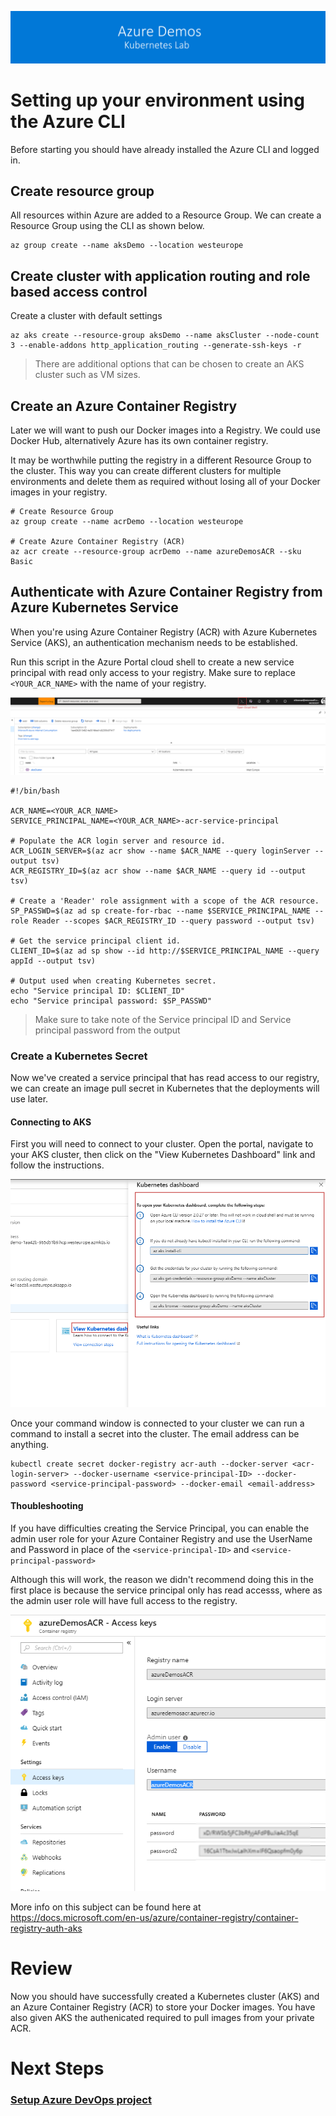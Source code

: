 [![banner](../../images/banner-lab.png)](../../../README.md)

# Setting up your environment using the Azure CLI

Before starting you should have already installed the Azure CLI and logged in. 

## Create resource group
All resources within Azure are added to a Resource Group. 
We can create a Resource Group using the CLI as shown below.

```
az group create --name aksDemo --location westeurope
```

## Create cluster with application routing and role based access control

Create a cluster with default settings

```
az aks create --resource-group aksDemo --name aksCluster --node-count 3 --enable-addons http_application_routing --generate-ssh-keys -r
```

> There are additional options that can be chosen to create an AKS cluster such as VM sizes. 

## Create an Azure Container Registry

Later we will want to push our Docker images into a Registry. We could use Docker Hub, alternatively Azure has its own container registry. 

It may be worthwhile putting the registry in a different Resource Group to the cluster. This way you can create different clusters for multiple environments and delete them as required without losing all of your Docker images in your registry. 

```
# Create Resource Group
az group create --name acrDemo --location westeurope

# Create Azure Container Registry (ACR)
az acr create --resource-group acrDemo --name azureDemosACR --sku Basic
```

## Authenticate with Azure Container Registry from Azure Kubernetes Service

When you're using Azure Container Registry (ACR) with Azure Kubernetes Service (AKS), an authentication mechanism needs to be established. 

Run this script in the Azure Portal cloud shell to create a new service principal with read only access to your registry. Make sure to replace ```<YOUR_ACR_NAME>``` with the name of your registry.

![Open Cloud Shell](../images/opencloudshell.png)

```
#!/bin/bash

ACR_NAME=<YOUR_ACR_NAME>
SERVICE_PRINCIPAL_NAME=<YOUR_ACR_NAME>-acr-service-principal

# Populate the ACR login server and resource id.
ACR_LOGIN_SERVER=$(az acr show --name $ACR_NAME --query loginServer --output tsv)
ACR_REGISTRY_ID=$(az acr show --name $ACR_NAME --query id --output tsv)

# Create a 'Reader' role assignment with a scope of the ACR resource.
SP_PASSWD=$(az ad sp create-for-rbac --name $SERVICE_PRINCIPAL_NAME --role Reader --scopes $ACR_REGISTRY_ID --query password --output tsv)

# Get the service principal client id.
CLIENT_ID=$(az ad sp show --id http://$SERVICE_PRINCIPAL_NAME --query appId --output tsv)

# Output used when creating Kubernetes secret.
echo "Service principal ID: $CLIENT_ID"
echo "Service principal password: $SP_PASSWD"
```
> Make sure to take note of the Service principal ID and Service principal password from the output

### Create a Kubernetes Secret

Now we've created a service principal that has read access to our registry, we can create an image pull secret in Kubernetes that the deployments will use later.

#### Connecting to AKS

First you will need to connect to your cluster. Open the portal, navigate to your AKS cluster, then click on the "View Kubernetes Dashboard" link and follow the instructions.

![AKS Credentials](../images/getclustercreds.png)

Once your command window is connected to your cluster we can run a command to install a secret into the cluster. The email address can be anything.

```
kubectl create secret docker-registry acr-auth --docker-server <acr-login-server> --docker-username <service-principal-ID> --docker-password <service-principal-password> --docker-email <email-address>
```

#### Thoubleshooting 

If you have difficulties creating the Service Principal, you can enable the admin user role for your Azure Container Registry and use the UserName and Password in place of the ```<service-principal-ID>``` and ```<service-principal-password>```

Although this will work, the reason we didn't recommend doing this in the first place is because the service principal only has read accesss, where as the admin user role will have full access to the registry. 

![Enable Admin ACR](../images/acrenableadmin.png)

More info on this subject can be found here at  https://docs.microsoft.com/en-us/azure/container-registry/container-registry-auth-aks


# Review

Now you should have successfully created a Kubernetes cluster (AKS) and an Azure Container Registry (ACR) to store your Docker images. You have also given AKS the authenicated required to pull images from your private ACR. 


# Next Steps 
### [Setup Azure DevOps project](../../DevOpsSetup)